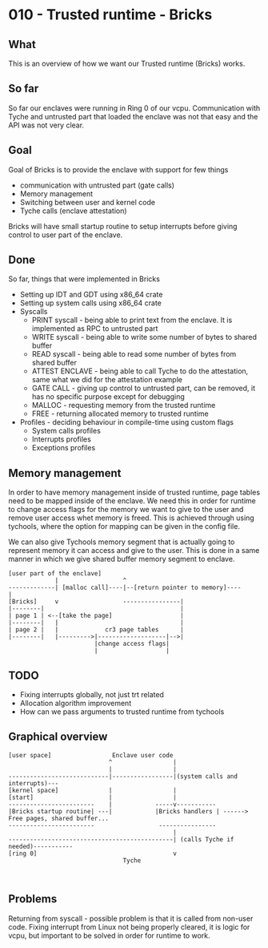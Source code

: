 # 010 - Trusted runtime - Bricks

## What

This is an overview of how we want our Trusted runtime (Bricks) works. 

## So far

So far our enclaves were running in Ring 0 of our vcpu. Communication with Tyche and untrusted part that loaded the enclave was not that easy and the API was not very clear. 

## Goal

Goal of Bricks is to provide the enclave with support for few things
- communication with untrusted part (gate calls)
- Memory management
- Switching between user and kernel code
- Tyche calls (enclave attestation)

Bricks will have small startup routine to setup interrupts before giving control to user part of the enclave.

## Done

So far, things that were implemented in Bricks
- Setting up IDT and GDT using x86_64 crate
- Setting up system calls using x86_64 crate
- Syscalls
    - PRINT syscall - being able to print text from the enclave. It is implemented as RPC to untrusted part
    - WRITE syscall -  being able to write some number of bytes to shared buffer
    - READ syscall - being able to read some number of bytes from shared buffer
    - ATTEST ENCLAVE - being able to call Tyche to do the attestation, same what we did for the attestation example 
    - GATE CALL - giving up control to untrusted part, can be removed, it has no specific purpose except for debugging
    - MALLOC - requesting memory from the trusted runtime 
    - FREE - returning allocated memory to trusted runtime
- Profiles - deciding behaviour in compile-time using custom flags
    - System calls profiles
    - Interrupts profiles
    - Exceptions profiles

## Memory management

In order to have memory management inside of trusted runtime, page tables need to be mapped inside of the enclave. We need this in order for runtime to change access flags for the memory we want to give to the user and remove user access whet memory is freed. 
This is achieved through using tychools, where the option for mapping can be given in the config file.

We can also give Tychools memory segment that is actually going to represent memory it can access and give to the user. This is done in a same manner in which we give shared buffer memory segment to enclave. 

```
[user part of the enclave]  
             |                  ^
-------------| [malloc call]----|--[return pointer to memory]----                            |        
[Bricks]     v                  ----------------|
|--------|                                      |
| page 1 | <--[take the page]                   |
|--------|   |                                  |
| page 2 |   |             cr3 page tables      |
|--------|   |--------->|-------------------|-->|
                        |change access flags|
                        |                   |

```

## TODO

- Fixing interrupts globally, not just trt related
- Allocation algorithm improvement
- How can we pass arguments to trusted runtime from tychools

## Graphical overview

```
[user space]                 Enclave user code
                            ^                 |
                            |                 |
----------------------------|-----------------|(system calls and interrupts)---
[kernel space]              |                 |
[start]                     |                 |
------------------------    |            -----v-----------
|Bricks startup routine| ---|            |Bricks handlers | ------> Free pages, shared buffer...
------------------------                  ----------------
                                              |
----------------------------------------------| (calls Tyche if needed)-----------
[ring 0]                                      v
                                Tyche

                                
```

## Problems

Returning from syscall - possible problem is that it is called from non-user code.
Fixing interrupt from Linux not being properly cleared, it is logic for vcpu, but important to be solved in order for runtime to work.